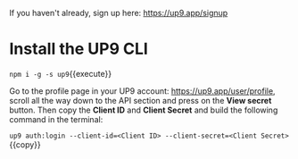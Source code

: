 If you haven't already, sign up here: https://up9.app/signup

# Install the UP9 CLI
`npm i -g -s up9`{{execute}}

Go to the profile page in your UP9 account: https://up9.app/user/profile, scroll all the way down to the API section and press on the **View secret** button.
Then copy the **Client ID** and **Client Secret** and build the following command in the terminal:

`up9 auth:login --client-id=<Client ID> --client-secret=<Client Secret>`{{copy}}
